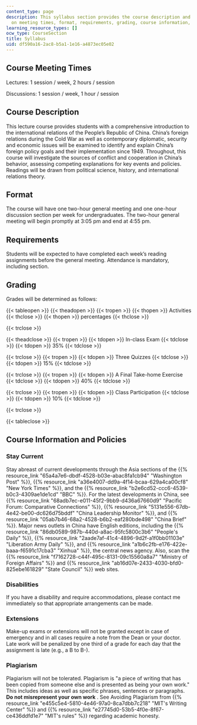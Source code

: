 ```yaml
---
content_type: page
description: This syllabus section provides the course description and information
  on meeting times, format, requirements, grading, course information, and policies.
learning_resource_types: []
ocw_type: CourseSection
title: Syllabus
uid: df590a16-2ac8-b5a1-1e16-a4873ec05e02
---
```


Course Meeting Times
--------------------

Lectures: 1 session / week, 2 hours / session

Discussions: 1 session / week, 1 hour / session

Course Description
------------------

This lecture course provides students with a comprehensive introduction to the international relations of the People’s Republic of China. China’s foreign relations during the Cold War as well as contemporary diplomatic, security and economic issues will be examined to identify and explain China’s foreign policy goals and their implementation since 1949. Throughout, this course will investigate the sources of conflict and cooperation in China’s behavior, assessing competing explanations for key events and policies. Readings will be drawn from political science, history, and international relations theory.

Format
------

The course will have one two-hour general meeting and one one-hour discussion section per week for undergraduates. The two-hour general meeting will begin promptly at 3:05 pm and end at 4:55 pm.

Requirements
------------

Students will be expected to have completed each week’s reading assignments before the general meeting. Attendance is mandatory, including section.

Grading
-------

Grades will be determined as follows:

{{< tableopen >}}
{{< theadopen >}}
{{< tropen >}}
{{< thopen >}}
Activities
{{< thclose >}}
{{< thopen >}}
percentages
{{< thclose >}}

{{< trclose >}}

{{< theadclose >}}
{{< tropen >}}
{{< tdopen >}}
In-class Exam
{{< tdclose >}}
{{< tdopen >}}
35%
{{< tdclose >}}

{{< trclose >}}
{{< tropen >}}
{{< tdopen >}}
Three Quizzes
{{< tdclose >}}
{{< tdopen >}}
15%
{{< tdclose >}}

{{< trclose >}}
{{< tropen >}}
{{< tdopen >}}
A Final Take-home Exercise
{{< tdclose >}}
{{< tdopen >}}
40%
{{< tdclose >}}

{{< trclose >}}
{{< tropen >}}
{{< tdopen >}}
Class Participation
{{< tdclose >}}
{{< tdopen >}}
10%
{{< tdclose >}}

{{< trclose >}}

{{< tableclose >}}

Course Information and Policies
-------------------------------

### Stay Current

Stay abreast of current developments through the Asia sections of the {{% resource_link "65a4a7e6-dbdf-4528-b03e-abac8fa1cb94" "Washington Post" %}}, {{% resource_link "a36e4007-dd9a-4f14-bcaa-629a4ca00cf8" "New York Times" %}}, and the {{% resource_link "b2e6cd52-ccc6-4539-b0c3-4309ae1de1cd" "BBC" %}}. For the latest developments in China, see {{% resource_link "68adb7ec-e011-45f2-9bb9-d436a67660d9" "Pacific Forum: Comparative Connections" %}}, {{% resource_link "5131e556-67db-4e42-be00-dc626d75bddf" "China Leadership Monitor" %}}, and {{% resource_link "05ab7b46-68a2-4528-b6b2-eaf280bde498" "China Brief" %}}. Major news outlets in China have English editions, including the {{% resource_link "86db0589-987b-440d-a8ac-95fc5800c3b6" "People's Daily" %}}, {{% resource_link "2aade7af-41c4-4896-9d2f-a1f0bb01103e" "Liberation Army Daily" %}}, and {{% resource_link "a1b6c2fb-e176-422e-baaa-f6591c17cba3" "Xinhua" %}}, the central news agency. Also, scan the {{% resource_link "f7162728-c44f-495c-8131-09c15560a8a7" "Ministry of Foreign Affairs" %}} and {{% resource_link "ab16d07e-2433-4030-bfd0-825ebe161829" "State Council" %}} web sites.

### Disabilities

If you have a disability and require accommodations, please contact me immediately so that appropriate arrangements can be made.

### Extensions

Make-up exams or extensions will not be granted except in case of emergency and in all cases require a note from the Dean or your doctor. Late work will be penalized by one third of a grade for each day that the assignment is late (e.g., a B to B-).

### Plagiarism

Plagiarism will not be tolerated. Plagiarism is "a piece of writing that has been copied from someone else and is presented as being your own work." This includes ideas as well as specific phrases, sentences or paragraphs. **Do not misrepresent your own work** . See Avoiding Plagiarism from {{% resource_link "e455c5e4-5810-4e46-97a0-8ca7dbb7c218" "MIT's Writing Center" %}} and {{% resource_link "e27745d0-53b5-4f0e-8f67-ce436ddfd1e7" "MIT's rules" %}} regarding academic honesty.